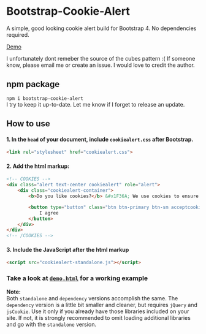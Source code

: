 # Bootstrap-Cookie-Alert
A simple, good looking cookie alert build for Bootstrap 4. No dependencies required.

[Demo](https://wruczek.github.io/Bootstrap-Cookie-Alert/demo)

I unfortunately dont remeber the source of the cubes pattern :(
If someone know, please email me or create an issue. I would love to credit the author.

## npm package
`npm i bootstrap-cookie-alert`<br>
I try to keep it up-to-date. Let me know if I forget to release an update.

## How to use
#### 1. In the `head` of your document, include `cookiealert.css` **after Bootstrap**.
```html
<link rel="stylesheet" href="cookiealert.css">
```

#### 2. Add the html markup:
```html
<!-- COOKIES -->
<div class="alert text-center cookiealert" role="alert">
    <div class="cookiealert-container">
        <b>Do you like cookies?</b> &#x1F36A; We use cookies to ensure you get the best experience on our website. <a href="http://cookiesandyou.com/" target="_blank">Learn more</a>

        <button type="button" class="btn btn-primary btn-sm acceptcookies" aria-label="Close">
            I agree
        </button>
    </div>
</div>
<!-- /COOKIES -->
```

#### 3. Include the JavaScript after the html markup
```html
<script src="cookiealert-standalone.js"></script>
```
### Take a look at [`demo.html`](https://github.com/Wruczek/Bootstrap-Cookie-Alert/blob/gh-pages/demo.html) for a working example

**Note:**  
Both `standalone` and `dependency` versions accomplish the same. The `dependency` version is a little bit smaller and cleaner, but requires `jQuery` and `jsCookie`. Use it only if you already have those libraries included on your site. If not, it is strongly recommended to omit loading additional libraries and go with the `standalone` version.

